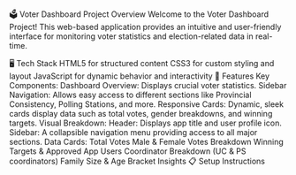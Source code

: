 🗳️ Voter Dashboard Project
Overview
Welcome to the Voter Dashboard Project! This web-based application provides an intuitive and user-friendly interface for monitoring voter statistics and election-related data in real-time.

🖥️ Tech Stack
HTML5 for structured content
CSS3 for custom styling and layout
JavaScript for dynamic behavior and interactivity
🚀 Features
Key Components:
Dashboard Overview: Displays crucial voter statistics.
Sidebar Navigation: Allows easy access to different sections like Provincial Consistency, Polling Stations, and more.
Responsive Cards: Dynamic, sleek cards display data such as total votes, gender breakdowns, and winning targets.
Visual Breakdown:
Header: Displays app title and user profile icon.
Sidebar: A collapsible navigation menu providing access to all major sections.
Data Cards:
Total Votes
Male & Female Votes Breakdown
Winning Targets & Approved App Users
Coordinator Breakdown (UC & PS coordinators)
Family Size & Age Bracket Insights
📋 Setup Instructions
